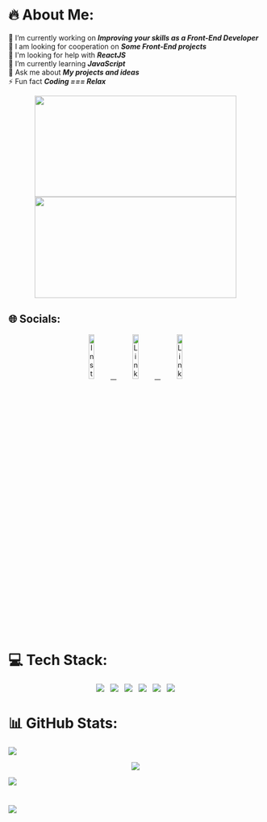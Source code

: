 # 🔥 About Me:
🔨 I’m currently working on ***Improving your skills as a Front-End Developer***
<br>👯 I am looking for cooperation on ***Some Front-End projects***
<br>🤝 I'm looking for help with ***ReactJS***
<br>📖 I’m currently learning ***JavaScript***
<br>💬 Ask me about ***My projects and ideas***
<br>⚡ Fun fact ***Coding === Relax***

<div id="header" align="center">
  <img src="https://media.giphy.com/media/ZY3W96Mvat8EFTCclA/giphy.gif" width="400" height="200"/>
  <img src="https://media.giphy.com/media/ZDTbix65Me1YDNLDF3/giphy.gif" width="400" height="200"/>
</div>

## 🌐 Socials:
<div id="socials" align="center">
  
  <a href="https://instagram.com/a_jgorek">
    <img src="https://img.shields.io/badge/Instagram-%23E4405F.svg?logo=Instagram&logoColor=white" alt="Instagram" width="15%">
    &nbsp;
  </a>
  
  <a href="https://linkedin.com/in/Ajgorek">
    <img src="https://img.shields.io/badge/LinkedIn-%230077B5.svg?logo=linkedin&logoColor=white" alt="LinkedIn" width="15%">
    &nbsp;
  </a>
    <a href="https://discord.com/.nowiem">
    <img src="https://img.shields.io/badge/Discord-%237289DA.svg?logo=discord&logoColor=white" alt="LinkedIn" width="15%">
  </a> 
  
</div>

# 💻 Tech Stack:
<div id="techStack" align="center">
    <img src="https://img.shields.io/badge/html5-%23E34F26.svg?style=for-the-badge&logo=html5&logoColor=white">
    &nbsp;
    <img src="https://img.shields.io/badge/css3-%231572B6.svg?style=for-the-badge&logo=css3&logoColor=white">
    &nbsp;
    <img src="https://img.shields.io/badge/SASS-hotpink.svg?style=for-the-badge&logo=SASS&logoColor=white">
    &nbsp;
    <img src="https://img.shields.io/badge/javascript-%23323330.svg?style=for-the-badge&logo=javascript&logoColor=%23F7DF1E">
    &nbsp;
    <img src="https://img.shields.io/badge/mysql-%2300f.svg?style=for-the-badge&logo=mysql&logoColor=white">
    &nbsp;
    <img src="https://img.shields.io/badge/Linux-FCC624?style=for-the-badge&logo=linux&logoColor=black">
</div>

# 📊 GitHub Stats:
![](https://github-readme-stats.vercel.app/api?username=Ajgorek04&theme=highcontrast&hide_border=false&include_all_commits=false&count_private=false)

<div align="center">
  
  ![](https://github-readme-streak-stats.herokuapp.com/?user=Ajgorek04&theme=highcontrast&hide_border=false)

</div>

![](https://github-readme-stats.vercel.app/api/top-langs/?username=Ajgorek04&theme=highcontrast&hide_border=false&include_all_commits=false&count_private=false&layout=compact)

#
[![](https://visitcount.itsvg.in/api?id=Ajgorek04&icon=5&color=8)](https://visitcount.itsvg.in)
